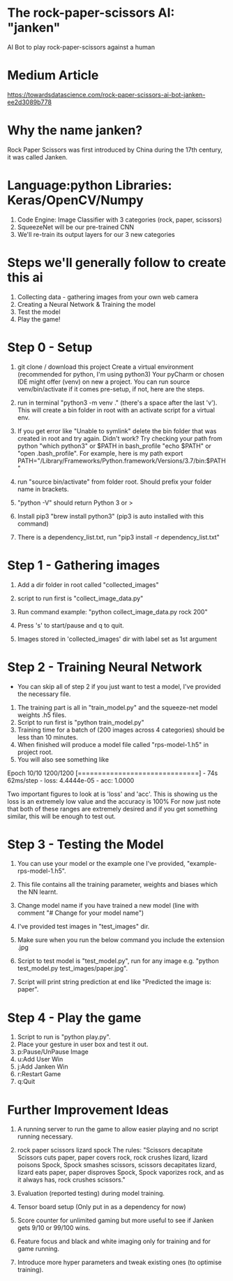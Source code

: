 # The rock-paper-scissors AI: "janken"
AI Bot to play rock-paper-scissors against a human

# Medium Article
https://towardsdatascience.com/rock-paper-scissors-ai-bot-janken-ee2d3089b778

# Why the name janken?
Rock Paper Scissors was first introduced by China during the 17th century, it was called Janken.

# Language:python Libraries: Keras/OpenCV/Numpy
1. Code Engine: Image Classifier with 3 categories (rock, paper, scissors)
2. SqueezeNet will be our pre-trained CNN 
3. We'll re-train its output layers for our 3 new categories

# Steps we'll generally follow to create this ai
1. Collecting data - gathering images from your own web camera
2. Creating a Neural Network & Training the model
3. Test the model
4. Play the game!

# Step 0 - Setup
1. git clone / download this project
Create a virtual environment (recommended for python, I'm using python3) 
Your pyCharm or chosen IDE might offer (venv) on new a project.
You can run source venv/bin/activate if it comes pre-setup, if not, here are the steps.
2. run in terminal "python3 -m venv ." (there's a space after the last 'v'). This will create
a bin folder in root with an activate script for a virtual env.

3. If you get error like "Unable to symlink" delete the bin folder that was created in root and try again. Didn't work? 
Try checking your path from python "which python3" or $PATH in bash_profile "echo $PATH" or "open .bash_profile".
For example, here is my path export PATH="/Library/Frameworks/Python.framework/Versions/3.7/bin:$PATH"

4. run "source bin/activate" from folder root. Should prefix your folder name in brackets.
5. "python -V" should return Python 3 or >
6. Install pip3 "brew install python3" (pip3 is auto installed with this command)
7. There is a dependency_list.txt, run "pip3 install -r dependency_list.txt"

# Step 1 - Gathering images
1. Add a dir folder in root called "collected_images"
2. script to run first is "collect_image_data.py"

3. Run command example: "python collect_image_data.py rock 200"
4. Press 's' to start/pause and q to quit.
5. Images stored in 'collected_images' dir with label set as 1st argument

# Step 2 - Training Neural Network
* You can skip all of step 2 if you just want to test a model, I've provided the necessary file.
1. The training part is all in "train_model.py" and the squeeze-net model weights .h5 files.
2. Script to run first is "python train_model.py"
3. Training time for a batch of (200 images across 4 categories) should be less than 10 minutes.
4. When finished will produce a model file called "rps-model-1.h5" in project root.
5. You will also see something like 

Epoch 10/10
1200/1200 [==============================] - 74s 62ms/step - loss: 4.4444e-05 - acc: 1.0000

Two important figures to look at is 'loss' and 'acc'.
This is showing us the loss is an extremely low value and the accuracy is 100%
For now just note that both of these ranges are extremely desired and if you get 
something similar, this will be enough to test out.

# Step 3 - Testing the Model
1. You can use your model or the example one I've provided, "example-rps-model-1.h5".

2. This file contains all the training parameter, weights and biases which the NN learnt.
3. Change model name if you have trained a new model (line with comment "# Change for your model name")
3. I've provided test images in "test_images" dir.
4. Make sure when you run the below command you include the extension .jpg
4. Script to test model is "test_model.py", run for any image e.g. "python test_model.py test_images/paper.jpg".
6. Script will print string prediction at end like "Predicted the image is: paper".

# Step 4 - Play the game
1. Script to run is "python play.py".
2. Place your gesture in user box and test it out.
3. p:Pause/UnPause Image    
4. u:Add User Win
5. j:Add Janken Win
6. r:Restart Game
7. q:Quit

# Further Improvement Ideas
1. A running server to run the game to allow easier playing and no script running necessary.

2. rock paper scissors lizard spock
The rules: "Scissors decapitate Scissors cuts paper, paper covers rock, rock crushes lizard, 
lizard poisons Spock, Spock smashes scissors, scissors decapitates lizard, lizard eats paper, 
paper disproves Spock, Spock vaporizes rock, and as it always has, rock crushes scissors."

3. Evaluation (reported testing) during model training.
4. Tensor board setup (Only put in as a dependency for now)
5. Score counter for unlimited gaming but more useful to see if Janken gets 9/10 or 99/100 wins.
6. Feature focus and black and white imaging only for training and for game running.
7. Introduce more hyper parameters and tweak existing ones (to optimise training).




